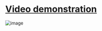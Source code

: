 # [Video demonstration](https://drive.google.com/drive/folders/1CwcmUJiQLsBw70RiJ00-tMUspZ8LPxR8?usp=sharing)


![image](https://github.com/Alexander-Domnenko/homework_iot/assets/91257943/d27d797c-67d9-4e39-82b7-626f1ed61e55)

